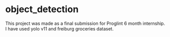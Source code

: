 # object_detection
This project was made as a final submission for Proglint 6 month internship. I have used yolo v11 and freiburg groceries dataset.

